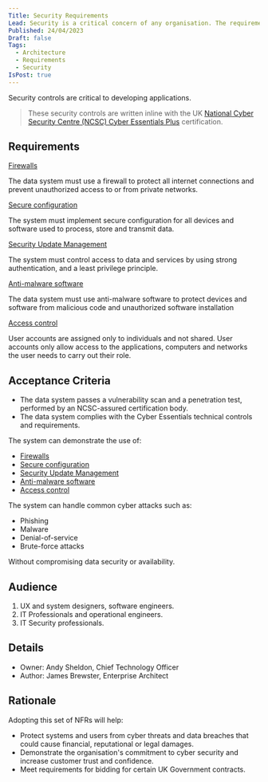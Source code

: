 ```yaml
---
Title: Security Requirements
Lead: Security is a critical concern of any organisation. The requirements will help you baseline security needs and understand the risks in your app.
Published: 24/04/2023
Draft: false
Tags:
  - Architecture
  - Requirements
  - Security
IsPost: true
---
```


Security controls are critical to developing applications.

> These security controls are written inline with the UK [National Cyber Security Centre (NCSC) Cyber Essentials Plus](https://www.ncsc.gov.uk/cyberessentials/overview) certification.

## Requirements

[Firewalls](xref:firewalls)

The data system must use a firewall to protect all internet connections and prevent unauthorized access to or from private networks.

[Secure configuration](xref:secure-configuration)

The system must implement secure configuration for all devices and software used to process, store and transmit data.

[Security Update Management](xref:security-update-management)

The system must control access to data and services by using strong authentication, and a least privilege principle.

[Anti-malware software](xref:malware-protection)

The data system must use anti-malware software to protect devices and software from malicious code and unauthorized software installation

[Access control](xref:user-access-control)

User accounts are assigned only to individuals and not shared. User accounts only allow access to the applications, computers and networks the user needs to carry out their role.

## Acceptance Criteria

* The data system passes a vulnerability scan and a penetration test, performed by an NCSC-assured certification body.
* The data system complies with the Cyber Essentials technical controls and requirements.

The system can demonstrate the use of:

* [Firewalls](xref:firewalls)
* [Secure configuration](xref:secure-configuration)
* [Security Update Management](xref:security-update-management)
* [Anti-malware software](xref:malware-protection)
* [Access control](xref:user-access-control)

The system can handle common cyber attacks such as:

* Phishing
* Malware
* Denial-of-service
* Brute-force attacks

Without compromising data security or availability.

## Audience

  1. UX and system designers, software engineers.
  2. IT Professionals and operational engineers.
  3. IT Security professionals.

## Details

* Owner: Andy Sheldon, Chief Technology Officer
* Author: James Brewster, Enterprise Architect

## Rationale

Adopting this set of NFRs will help:

* Protect systems and users from cyber threats and data breaches that could cause financial, reputational or legal damages.
* Demonstrate the organisation's commitment to cyber security and increase customer trust and confidence.
* Meet requirements for bidding for certain UK Government contracts.
